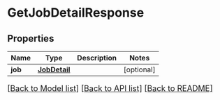 # GetJobDetailResponse

## Properties
Name | Type | Description | Notes
------------ | ------------- | ------------- | -------------
**job** | [**JobDetail**](JobDetail.md) |  | [optional] 

[[Back to Model list]](../README.md#documentation-for-models) [[Back to API list]](../README.md#documentation-for-api-endpoints) [[Back to README]](../README.md)

<style>
     p, ul, ol, li { font-size: 18px !important;}
</style>


